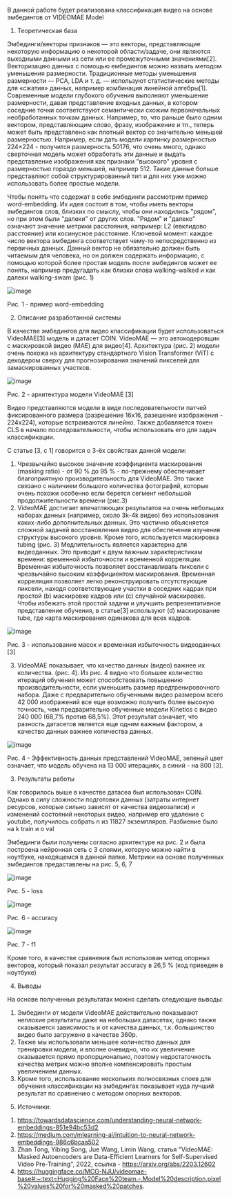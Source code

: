 В данной работе будет реализована классификация видео на основе эмбедингов от VIDEOMAE Model

1. Теоретическая база 

Эмбединги/векторы признаков — это векторы, представляющие некоторую информацию о некоторой области/задаче, они являются выходными данными из сети или ее промежуточными значениями[2]. Векторизацию данных с помощью ембедингов можно назвать методом уменьшения размерности. Традиционные методы уменьшения размерности — PCA, LDA и т. д. — используют статистические методы для «сжатия» данных, например комбинация линейной алгебры[1]. Современные модели глубокого обучения выполняют уменьшение размерности,  давая представление входных данных, в котором соседние точки соответствуют семантически схожим первоначальных необработанных точкам данных. Например, то, что раньше было одним  вектором, представляющим слово, фразу, изображение и тп., теперь может быть представлено как плотный вектор со значительно меньшей размерностью. Например, если дать модели картинку размерностью 224×224 - получится размерность 50176, что очень много, однако сверточная модель может обработать эти данные и выдать представление изображения как признаки "высокого" уровня с размерностью гораздо меньшей, например 512. Такие данные больше представляют собой структурированный тип и для них уже можно использовать более простые модели.

Чтобы понять что содержат в себе эмбединги рассмотрим пример word-embedding. Их идея состоит в том, чтобы иметь векторы эмбедингов слов, близких по смыслу, чтобы они находились "рядом", но при этом были "далеки" от других слов. "Рядом" и "далеко" означают значение метрики расстояния, например: L2 (евклидово расстояние) или косинусное расстояние. Ключевой момент: каждое число вектора эмбединга соответствует чему-то непосредственно из первичных данных. Данный вектор не обязательно должен быть читаемым для человека, но он должен содержать информацию, с помощью которой более простая модель после эмбедингов может ее понять, например предугадать как близки слова walking-walked и как далеки walking-swam (рис. 1)

![image](https://user-images.githubusercontent.com/58371161/209578441-ca548e9a-6dbd-4d01-a586-7eb9b924322d.png)

Рис. 1 - пример word-embedding

2. Описание разработанной системы

В качестве эмбедингов для видео классификации будет использоваться VideoMAE[3] модель и датасет COIN. 
VideoMAE — это автокодеровщик с маскировкой видео (MAE) для видео[4]. Архитектура (рис. 2) модели очень похожа на архитектуру стандартного Vision Transformer (ViT) с декодером сверху для прогнозирования значений пикселей для замаскированных участков.

![image](https://user-images.githubusercontent.com/58371161/209579604-149dac23-fb36-4729-9f07-720d5fad734b.png)

Рис. 2 - архитектура модели VideoMAE [3]

Видео представляются модели в виде последовательности патчей фиксированного размера (разрешение 16x16, разешение изображения - 224x224), которые встраиваются линейно. Также добавляется токен CLS в начало последовательности, чтобы использовать его для задач классификации. 

С статье [3, с 1] говорится о 3-ёх свойствах данной модели:

1) Чрезвычайно высокое значение коэффициента маскирования (masking ratio) - от 90 % до 95 % - по-прежнему обеспечивает благоприятную производительность для VideoMAE. Это также связано с наличием большого количества фотографий, которые очень похожи особенно если берется сегмент небольшой продолжительности времени (рис.3)
2) VideoMAE достигает впечатляющих результатов на очень небольших наборах данных (например, около 3k-4k видео) без использования каких-либо дополнительных данных. Это частично объясняется сложной задачей восстановления видео для обеспечения изучения структуры высокого уровня. Кроме того, используется маскировка tubing (рис. 3)
Медлительность является характерна для видеоданных. Это приводит к двум важным характеристикам времени: временной избыточности и временной корреляции. Временная избыточность позволяет восстанавливать пиксели с чрезвычайно высоким коэффициентом маскирования. Временная корреляция позволяет легко реконструировать отсутствующие пиксели, находя соответствующие участки в соседних кадрах при простой (b) маскировке кадров или (c) случайной маскировке. Чтобы избежать этой простой задачи и улучшить репрезентативное представление обучения, в статье[3] используют (d) маскирование tube, где карта маскирования одинакова для всех кадров.

![image](https://user-images.githubusercontent.com/58371161/209581100-a421f9c3-f412-4a5c-8583-fc9a4d708dda.png)

Рис. 3 - использование масок и временная избыточность видеоданных [3]

3) VideoMAE показывает, что качество данных (видео) важнее их количества. (рис. 4). Из рис. 4 видно что большее количество итераций обучения может способствовать повышению производительности, если уменьшить размер предтренировочного набора. Даже с предварительно обученными видео размером всего 42 000 изображений все еще возможно получить более высокую точность, чем предварительно обученные модели Kinetics с видео 240 000 (68,7% против 68,5%). Этот результат означает, что разность датасетов является еще одним важным фактором, а качество данных важнее количества данных. 

![image](https://user-images.githubusercontent.com/58371161/209580535-e8fa0c8d-a759-4126-a753-c177663b57c8.png)

Рис. 4 - Эффективность данных представлений VideoMAE, зеленый цвет означает, что модель обучена на 13 000 итерациях,
а синий - на 800 [3].

3. Результаты работы

Как говорилось выше в качестве датасеа был использован COIN. Однако в силу сложности подготовки данных (затраты интернет ресурсов, которые сильно зависят от качества видеозаписи) и изменений состояний некоторых видео, например его удаление с youtube, получилось собрать n из 11827 экземпляров. Разбиение было на k train и o val

Эмбединги были получены согласно архитектуре на рис. 2 и была построена нейронная сеть с 3 слоями, которую можно найти в ноутбуке, находящемся в данной папке. Метрики на основе полученных эмбедингов предаставлены на рис. 5, 6, 7

![image](https://user-images.githubusercontent.com/58371161/209582161-17e749da-b88e-481e-8b7d-a5531fa846e6.png)

Рис. 5 - loss

![image](https://user-images.githubusercontent.com/58371161/209582176-10e40f56-33e5-414b-bfee-ba054eaf2793.png)

Рис. 6 - accuracy

![image](https://user-images.githubusercontent.com/58371161/209582181-9a96442b-bed1-42f7-814a-579b91819adc.png)

Рис. 7 - f1

Кроме того, в качестве сравнения был использован метод опорных векторов, который показал результат accuracy в 26,5 % (код приведен в ноутбуке)

4. Выводы

На основе полученных результатах можно сделать следующие выводы:

1) Эмбединги от модели VideoMAE действительно показывают неплохие результаты даже на небольших датасетах, однако также сказывается зависимость и от качества данных, т.к. большинство видео было загружено в качестве 360p. 
2) Также мы использовали меньшее количество данных для тренировки модели, и вполне очевидно, что их увеличение сказывается прямо пропорционально, поэтому недостаточность качества метрик можно вполне компенсировать простым увеличением данных. 
3) Кроме того, использование нескольких полносвязных слоев для обучения классификации на эмбедингах показывает куда лучший результат по сравнению с методом опорных векторов.

5. Источники:
1) https://towardsdatascience.com/understanding-neural-network-embeddings-851e94bc53d2
2) https://medium.com/mlearning-ai/intuition-to-neural-network-embeddings-986c6bcaa502
3) Zhan Tong, Yibing Song, Jue Wang, Limin Wang, статья "VideoMAE: Masked Autoencoders are Data-Efficient Learners for Self-Supervised Video Pre-Training", 2022, ссылка - https://arxiv.org/abs/2203.12602
4) https://huggingface.co/MCG-NJU/videomae-base#:~:text=Hugging%20Face%20team.-,Model%20description,pixel%20values%20for%20masked%20patches.
